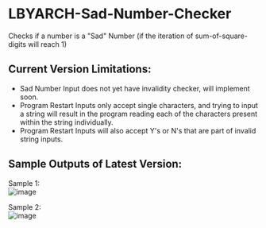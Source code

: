 # LBYARCH-Sad-Number-Checker
Checks if a number is a "Sad" Number (if the iteration of sum-of-square-digits will reach 1)

## Current Version Limitations:
- Sad Number Input does not yet have invalidity checker, will implement soon.
- Program Restart Inputs only accept single characters, and trying to input a string will result in the program reading each of the characters present within the string individually.
- Program Restart Inputs will also accept Y's or N's that are part of invalid string inputs.

## Sample Outputs of Latest Version:
Sample 1:\
![image](https://github.com/yuuungch/LBYARCH-Sad-Number-Checker/assets/105798512/6aaa1a9c-47d7-4eaa-8877-ee86bc40e8f5)

Sample 2:\
![image](https://github.com/yuuungch/LBYARCH-Sad-Number-Checker/assets/105798512/eecd05ca-6423-432b-a192-bdaca4cc000e)
